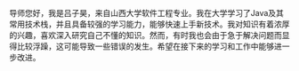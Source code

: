 导师您好，我是吕子昊，来自山西大学软件工程专业。我在大学学习了Java及其常用技术栈，并且具备较强的学习能力，能够快速上手新技术。我对知识有着浓厚的兴趣，喜欢深入研究自己不懂的知识。然而，有时我也会由于急于解决问题而显得比较浮躁，这可能导致一些错误的发生。希望在接下来的学习和工作中能够进一步改进。